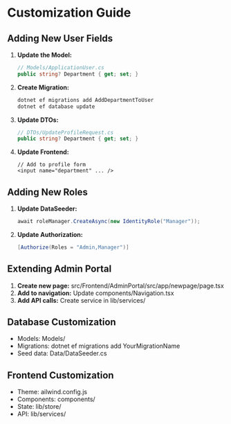 # Customization Guide

## Adding New User Fields

1. **Update the Model:**
   ```csharp
   // Models/ApplicationUser.cs
   public string? Department { get; set; }
   ```

2. **Create Migration:**
   ```bash
   dotnet ef migrations add AddDepartmentToUser
   dotnet ef database update
   ```

3. **Update DTOs:**
   ```csharp
   // DTOs/UpdateProfileRequest.cs
   public string? Department { get; set; }
   ```

4. **Update Frontend:**
   ```tsx
   // Add to profile form
   <input name="department" ... />
   ```

## Adding New Roles

1. **Update DataSeeder:**
   ```csharp
   await roleManager.CreateAsync(new IdentityRole("Manager"));
   ```

2. **Update Authorization:**
   ```csharp
   [Authorize(Roles = "Admin,Manager")]
   ```

## Extending Admin Portal

1. **Create new page:** src/Frontend/AdminPortal/src/app/newpage/page.tsx
2. **Add to navigation:** Update components/Navigation.tsx
3. **Add API calls:** Create service in lib/services/

## Database Customization

- Models: Models/
- Migrations: dotnet ef migrations add YourMigrationName
- Seed data: Data/DataSeeder.cs

## Frontend Customization

- Theme: 	ailwind.config.js
- Components: components/
- State: lib/store/
- API: lib/services/
